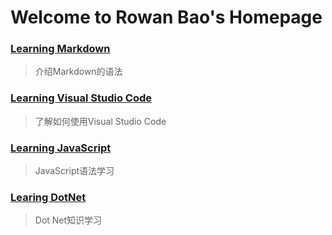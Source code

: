 # Welcome to Rowan Bao's Homepage

### [Learning Markdown](\blog\Learning_Markdown)
>介绍Markdown的语法

### [Learning Visual Studio Code](\blog\VS_Code)
>了解如何使用Visual Studio Code 

### [Learning JavaScript](\blog\Learning_JavaScript)
>JavaScript语法学习

### [Learing DotNet](\blog\Learning_DotNet)
>Dot Net知识学习
